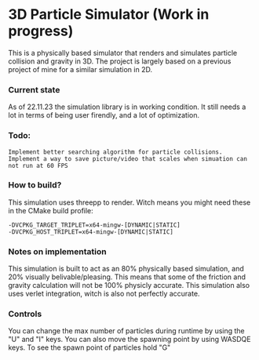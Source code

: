 # 3D Particle Simulator (Work in progress)

This is a physically based simulator that renders and simulates particle collision and gravity in 3D.
The project is largely based on a previous project of mine for a similar simulation in 2D.

### Current state
As of 22.11.23 the simulation library is in working condition. It still needs a lot in terms of being user firendly, and a lot of optimization.

### Todo:
    Implement better searching algorithm for particle collisions.
    Implement a way to save picture/video that scales when simuation can not run at 60 FPS

### How to build?
This simulation uses threepp to render. Witch means you might need these in the CMake build profile:
    
    -DVCPKG_TARGET_TRIPLET=x64-mingw-[DYNAMIC|STATIC]
    -DVCPKG_HOST_TRIPLET=x64-mingw-[DYNAMIC|STATIC]

### Notes on implementation
This simulation is built to act as an 80% physically based simulation, and 20% visually belivable/pleasing. This means that some of the friction and gravity calculation will not be 100% physicly accurate. This simulation also uses verlet integration, witch is also not perfectly accurate.

### Controls
You can change the max number of particles during runtime by using the "U" and "I" keys. You can also move the spawning point by using WASDQE keys. To see the spawn point of particles hold "G"
